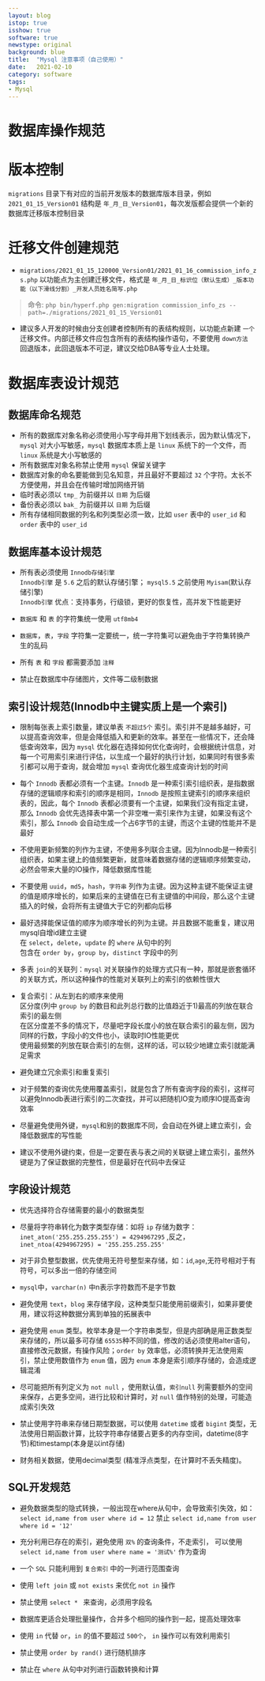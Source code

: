 ```yaml
---
layout: blog
istop: true
isshow: true
software: true
newstype: original
background: blue
title:  "Mysql 注意事项（自己使用）"
date:   2021-02-10
category: software
tags:
- Mysql
---
```

# 数据库操作规范

# 版本控制
`migrations` 目录下有对应的当前开发版本的数据库版本目录，例如 `2021_01_15_Version01` 结构是 `年_月_日_Version01`，每次发版都会提供一个新的数据库迁移版本控制目录

# 迁移文件创建规范
* `migrations/2021_01_15_120000_Version01/2021_01_16_commission_info_zs.php` 以功能点为主创建迁移文件，格式是 `年_月_日_标识位（默认生成）_版本功能（以下滑线分割）_开发人员姓名简写.php`

> 命令: `php bin/hyperf.php gen:migration commission_info_zs --path=./migrations/2021_01_15_Version01`

* 建议多人开发的时候由分支创建者控制所有的表结构规则，以功能点新建 `一个` 迁移文件。内部迁移文件应包含所有的表结构操作语句，不要使用 `down方法` 回退版本，此回退版本不可逆，建议交给DBA等专业人士处理。

# 数据库表设计规范

## 数据库命名规范

* 所有的数据库对象名称必须使用小写字母并用下划线表示，因为默认情况下，`mysql` 对大小写敏感，`mysql` 数据库本质上是 `linux` 系统下的一个文件，而 `linux` 系统是大小写敏感的
* 所有数据库对象名称禁止使用 `mysql` 保留关键字
* 数据库对象的命名要能做到见名知意，并且最好不要超过 `32` 个字符。太长不方便使用，并且会在传输时增加网络开销
* 临时表必须以 `tmp_` 为前缀并以 `日期` 为后缀
* 备份表必须以 `bak_` 为前缀并以 `日期` 为后缀
* 所有存储相同数据的列名和列类型必须一致，比如 `user` 表中的 `user_id` 和 `order` 表中的 `user_id`

## 数据库基本设计规范

* 所有表必须使用 `Innodb存储引擎`  
`Innodb引擎` 是 `5.6` 之后的默认存储引擎； `mysql5.5` 之前使用 `Myisam`(默认存储引擎)  
`Innodb引擎` 优点：支持事务，行级锁，更好的恢复性，高并发下性能更好  

* `数据库` 和 `表` 的字符集统一使用 `utf8mb4`  

* `数据库`，`表`，`字段` 字符集一定要统一，统一字符集可以避免由于字符集转换产生的乱码  

* 所有 `表` 和 `字段` 都需要添加 `注释`  

* 禁止在数据库中存储图片，文件等二级制数据

## 索引设计规范(Innodb中主键实质上是一个索引)

* 限制每张表上索引数量，建议单表 `不超过5个` 索引。索引并不是越多越好，可以提高查询效率，但是会降低插入和更新的效率。甚至在一些情况下，还会降低查询效率，因为 `mysql` 优化器在选择如何优化查询时，会根据统计信息，对每一个可用索引来进行评估，以生成一个最好的执行计划，如果同时有很多索引都可以用于查询，就会增加 `mysql` 查询优化器生成查询计划的时间  

* 每个 `Innodb` 表都必须有一个主键。`Innodb` 是一种索引索引组织表，是指数据存储的逻辑顺序和索引的顺序是相同，`Innodb` 是按照主键索引的顺序来组织表的，因此，每个 `Innodb` 表都必须要有一个主键，如果我们没有指定主键，那么 `Innodb` 会优先选择表中第一个非空唯一索引来作为主键，如果没有这个索引，那么 `Innodb` 会自动生成一个占6字节的主键，而这个主键的性能并不是最好  

* 不使用更新频繁的列作为主键，不使用多列联合主键。因为Innodb是一种索引组织表，如果主键上的值频繁更新，就意味着数据存储的逻辑顺序频繁变动，必然会带来大量的IO操作，降低数据库性能  

* 不要使用 `uuid`，`md5`，`hash`，`字符串` 列作为主键。因为这种主键不能保证主键的值是顺序增长的，如果后来的主键值在已有主键值的中间段，那么这个主键插入的时候，会将所有主键值大于它的列都向后移  

* 最好选择能保证值的顺序为顺序增长的列为主键。并且数据不能重复，建议用mysql自增id建立主键  
在 `select`，`delete`，`update` 的 `where` 从句中的列  
包含在 `order by`，`group by`，`distinct` 字段中的列  

* 多表 `join`的关联列：`mysql` 对关联操作的处理方式只有一种，那就是嵌套循环的关联方式，所以这种操作的性能对关联列上的索引的依赖性很大

*  复合索引：从左到右的顺序来使用  
区分度(列中 `group by` 的数目和此列总行数的比值趋近于1)最高的列放在联合索引的最左侧  
在区分度差不多的情况下，尽量吧字段长度小的放在联合索引的最左侧，因为同样的行数，字段小的文件也小，读取时IO性能更优  
使用最频繁的列放在联合索引的左侧，这样的话，可以较少地建立索引就能满足需求  

* 避免建立冗余索引和重复索引  

* 对于频繁的查询优先使用覆盖索引，就是包含了所有查询字段的索引，这样可以避免Innodb表进行索引的二次查找，并可以把随机IO变为顺序IO提高查询效率  

* 尽量避免使用外键，`mysql`和别的数据库不同，会自动在外键上建立索引，会降低数据库的写性能  

* 建议不使用外键约束，但是一定要在表与表之间的关联键上建立索引，虽然外键是为了保证数据的完整性，但是最好在代码中去保证  

## 字段设计规范

* 优先选择符合存储需要的最小的数据类型

* 尽量将字符串转化为数字类型存储：如将 `ip` 存储为数字：`inet_aton('255.255.255.255') = 4294967295` ,反之， `inet_ntoa(4294967295) = '255.255.255.255'`

* 对于非负整型数据，优先使用无符号整型来存储，如：`id`,`age`,无符号相对于有符号，可以多出一倍的存储空间

* `mysql`中，`varchar(n)` 中n表示字符数而不是字节数

* 避免使用 `text`，`blog` 来存储字段，这种类型只能使用前缀索引，如果非要使用，建议将这种数据分离到单独的拓展表中

* 避免使用 `enum` 类型。枚举本身是一个字符串类型，但是内部确是用正数类型来存储的，所以最多可存储 `65535`种不同的值，修改的话必须使用alter语句，直接修改元数据，有操作风险；`order by` 效率低，必须转换并无法使用索引，禁止使用数值作为 `enum` 值，因为 `enum` 本身是索引顺序存储的，会造成逻辑混淆

* 尽可能把所有列定义为 `not null` ，使用默认值，`索引null` 列需要额外的空间来保存，占更多空间，进行比较和计算时，对 `null` 值作特别的处理，可能造成索引失效

* 禁止使用字符串来存储日期型数据，可以使用 `datetime` 或者 `bigint` 类型，无法使用日期函数计算，比较字符串存储要占更多的内存空间，datetime(8字节)和timestamp(本身是以int存储)

* 财务相关数据，使用decimal类型 (精准浮点类型，在计算时不丢失精度)。

## SQL开发规范

* 避免数据类型的隐式转换，一般出现在where从句中，会导致索引失效，如：`select id,name from user where id = 12` 禁止 `select id,name from user where id = '12'`

* 充分利用已存在的索引，避免使用 `双%` 的查询条件，不走索引， 可以使用 `select id,name from user where name = '测试%'` 作为查询

* 一个 `SQL` 只能利用到 `复合索引` 中的一列进行范围查询

* 使用 `left join` 或 `not exists` 来优化 `not in` 操作

* 禁止使用 `select * ` 来查询，必须用字段名

* 数据库更适合处理批量操作，合并多个相同的操作到一起，提高处理效率

* 使用 `in` 代替 `or`，`in` 的值不要超过 `500个`， `in` 操作可以有效利用索引

* 禁止使用 `order by rand()` 进行随机排序

* 禁止在 `where` 从句中对列进行函数转换和计算